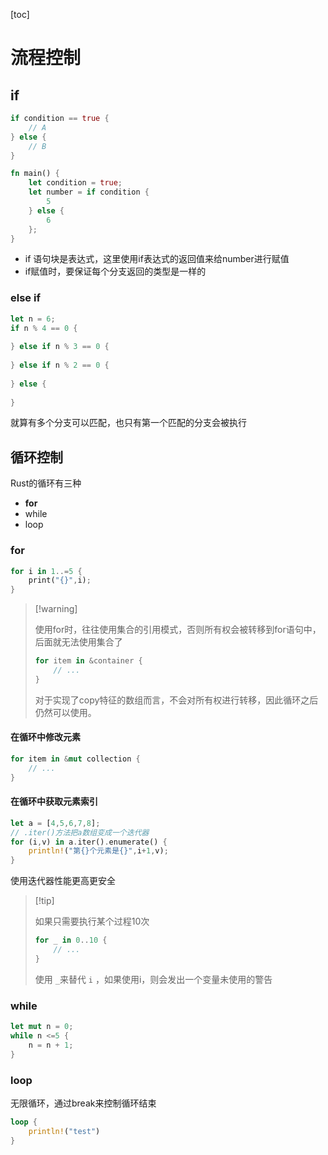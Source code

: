 [toc]

# 流程控制

## if

~~~ rust
if condition == true {
    // A 
} else {
    // B
}
~~~

~~~ rust
fn main() {
    let condition = true;
    let number = if condition {
        5
    } else {
        6
    };
}
~~~

*   if 语句块是表达式，这里使用if表达式的返回值来给number进行赋值
*   if赋值时，要保证每个分支返回的类型是一样的

### else if

~~~ rust
let n = 6;
if n % 4 == 0 {
    
} else if n % 3 == 0 {
    
} else if n % 2 == 0 {
    
} else {
    
}
~~~

就算有多个分支可以匹配，也只有第一个匹配的分支会被执行

## 循环控制

Rust的循环有三种

*   **for**
*   while
*   loop

### for

~~~ rust
for i in 1..=5 {
    print("{}",i);
}
~~~

>   [!warning]
>
>   使用for时，往往使用集合的引用模式，否则所有权会被转移到for语句中，后面就无法使用集合了
>
>   ~~~ rust
>   for item in &container {
>       // ...
>   }
>   ~~~
>
>   对于实现了copy特征的数组而言，不会对所有权进行转移，因此循环之后仍然可以使用。

#### 在循环中修改元素

~~~ rust
for item in &mut collection {
    // ...
}
~~~

#### 在循环中获取元素索引

~~~ rust
let a = [4,5,6,7,8];
// .iter()方法把a数组变成一个迭代器
for (i,v) in a.iter().enumerate() {
    println!("第{}个元素是{}",i+1,v);
}
~~~

使用迭代器性能更高更安全

>   [!tip]
>
>   如果只需要执行某个过程10次
>
>   ~~~ rust
>   for _ in 0..10 {
>       // ...
>   }
>   ~~~
>
>   使用 `_`来替代 `i` ，如果使用i，则会发出一个变量未使用的警告

### while

~~~ rust
let mut n = 0;
while n <=5 {
    n = n + 1;
}
~~~

### loop

无限循环，通过break来控制循环结束

~~~ rust
loop {
    println!("test")
}
~~~

